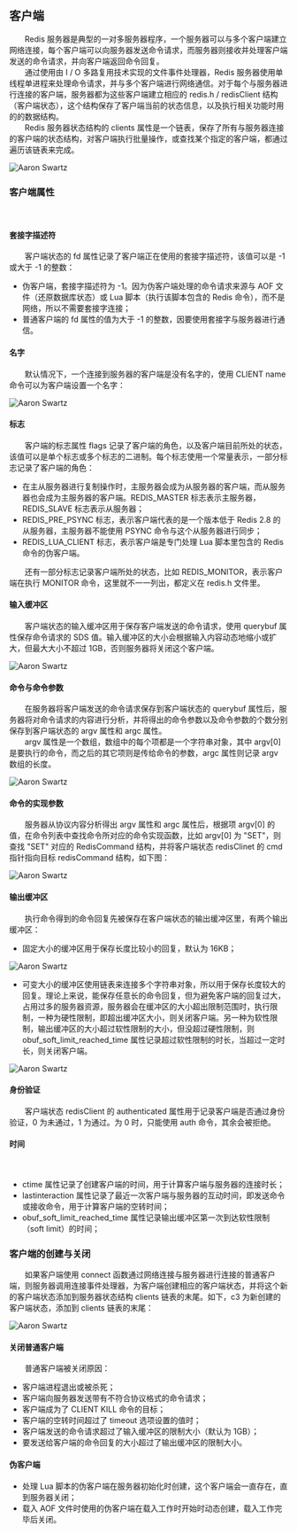 
## 客户端
　　Redis 服务器是典型的一对多服务器程序，一个服务器可以与多个客户端建立网络连接，每个客户端可以向服务器发送命令请求，而服务器则接收并处理客户端发送的命令请求，并向客户端返回命令回复。<br />
　　通过使用由 I / O 多路复用技术实现的文件事件处理器，Redis 服务器使用单线程单进程来处理命令请求，并与多个客户端进行网络通信。对于每个与服务器进行连接的客户端，服务器都为这些客户端建立相应的 redis.h / redisClient 结构（客户端状态），这个结构保存了客户端当前的状态信息，以及执行相关功能时用的的数据结构。<br />
　　Redis 服务器状态结构的 clients 属性是一个链表，保存了所有与服务器连接的客户端的状态结构，对客户端执行批量操作，或查找某个指定的客户端，都通过遍历该链表来完成。
  
![Aaron Swartz](https://raw.githubusercontent.com/martin-1992/redis_notebook/master/chapter_13/chapter_13_p1.png)

### 客户端属性
　　

#### 套接字描述符
　　客户端状态的 fd 属性记录了客户端正在使用的套接字描述符，该值可以是 -1 或大于 -1 的整数：
- 伪客户端，套接字描述符为 -1。因为伪客户端处理的命令请求来源与 AOF 文件（还原数据库状态）或 Lua 脚本（执行该脚本包含的 Redis 命令），而不是网络，所以不需要套接字连接；
- 普通客户端的 fd 属性的值为大于 -1 的整数，因要使用套接字与服务器进行通信。

#### 名字
　　默认情况下，一个连接到服务器的客户端是没有名字的，使用 CLIENT name 命令可以为客户端设置一个名字：
  
![Aaron Swartz](https://raw.githubusercontent.com/martin-1992/redis_notebook/master/chapter_13/chapter_13_p2.png)

#### 标志
　　客户端的标志属性 flags 记录了客户端的角色，以及客户端目前所处的状态，该值可以是单个标志或多个标志的二进制。每个标志使用一个常量表示，一部分标志记录了客户端的角色：
  
- 在主从服务器进行复制操作时，主服务器会成为从服务器的客户端，而从服务器也会成为主服务器的客户端。REDIS_MASTER 标志表示主服务器，REDIS_SLAVE 标志表示从服务器；
- REDIS_PRE_PSYNC 标志，表示客户端代表的是一个版本低于 Redis 2.8 的从服务器，主服务器不能使用 PSYNC 命令与这个从服务器进行同步；
- REDIS_LUA_CLIENT 标志，表示客户端是专门处理 Lua 脚本里包含的 Redis 命令的伪客户端。

　　还有一部分标志记录客户端所处的状态，比如 REDIS_MONITOR，表示客户端在执行 MONITOR 命令，这里就不一一列出，都定义在 redis.h 文件里。

#### 输入缓冲区
　　客户端状态的输入缓冲区用于保存客户端发送的命令请求，使用 querybuf 属性保存命令请求的 SDS 值。输入缓冲区的大小会根据输入内容动态地缩小或扩大，但最大大小不超过 1GB，否则服务器将关闭这个客户端。
  
![Aaron Swartz](https://raw.githubusercontent.com/martin-1992/redis_notebook/master/chapter_13/chapter_13_p3.png)

#### 命令与命令参数
　　在服务器将客户端发送的命令请求保存到客户端状态的 querybuf 属性后，服务器将对命令请求的内容进行分析，并将得出的命令参数以及命令参数的个数分别保存到客户端状态的 argv 属性和 argc 属性。<br  />
　　argv 属性是一个数组，数组中的每个项都是一个字符串对象，其中 argv[0] 是要执行的命令，而之后的其它项则是传给命令的参数，argc 属性则记录 argv 数组的长度。
  
![Aaron Swartz](https://raw.githubusercontent.com/martin-1992/redis_notebook/master/chapter_13/chapter_13_p4.png)

#### 命令的实现参数
　　服务器从协议内容分析得出 argv 属性和 argc 属性后，根据项 argv[0] 的值，在命令列表中查找命令所对应的命令实现函数，比如 argv[0] 为 "SET"，则查找 "SET" 对应的 RedisCommand 结构，并将客户端状态 redisClinet 的 cmd 指针指向目标 redisCommand 结构，如下图：

![Aaron Swartz](https://raw.githubusercontent.com/martin-1992/redis_notebook/master/chapter_13/chapter_13_p5.png)

#### 输出缓冲区
　　执行命令得到的命令回复先被保存在客户端状态的输出缓冲区里，有两个输出缓冲区：
  
- 固定大小的缓冲区用于保存长度比较小的回复，默认为 16KB；

![Aaron Swartz](https://raw.githubusercontent.com/martin-1992/redis_notebook/master/chapter_13/chapter_13_p6.png)

- 可变大小的缓冲区使用链表来连接多个字符串对象，所以用于保存长度较大的回复。理论上来说，能保存任意长的命令回复，但为避免客户端的回复过大，占用过多的服务器资源，服务器会在缓冲区的大小超出限制范围时，执行限制，一种为硬性限制，即超出缓冲区大小，则关闭客户端。另一种为软性限制，输出缓冲区的大小超过软性限制的大小，但没超过硬性限制，则 obuf_soft_limit_reached_time 属性记录超过软性限制的时长，当超过一定时长，则关闭客户端。
  
![Aaron Swartz](https://raw.githubusercontent.com/martin-1992/redis_notebook/master/chapter_13/chapter_13_p7.png)

#### 身份验证
　　客户端状态 redisClient 的 authenticated 属性用于记录客户端是否通过身份验证，0 为未通过，1 为通过。为 0 时，只能使用 auth 命令，其余会被拒绝。

#### 时间
　　
- ctime 属性记录了创建客户端的时间，用于计算客户端与服务器的连接时长；
- lastinteraction 属性记录了最近一次客户端与服务器的互动时间，即发送命令或接收命令，用于计算客户端的空转时间；
- obuf_soft_limit_reached_time 属性记录输出缓冲区第一次到达软性限制（soft limit）的时间；

### 客户端的创建与关闭
　　如果客户端使用 connect 函数通过网络连接与服务器进行连接的普通客户端，则服务器调用连接事件处理器，为客户端创建相应的客户端状态，并将这个新的客户端状态添加到服务器状态结构 clients 链表的末尾。如下，c3 为新创建的客户端状态，添加到 clients 链表的末尾：
  
![Aaron Swartz](https://raw.githubusercontent.com/martin-1992/redis_notebook/master/chapter_13/chapter_13_p8.png)

#### 关闭普通客户端
　　普通客户端被关闭原因：
- 客户端进程退出或被杀死；
- 客户端向服务器发送带有不符合协议格式的命令请求；
- 客户端成为了 CLIENT KILL 命令的目标；
- 客户端的空转时间超过了 timeout 选项设置的值时；
- 客户端发送的命令请求超过了输入缓冲区的限制大小（默认为 1GB）；
- 要发送给客户端的命令回复的大小超过了输出缓冲区的限制大小。

#### 伪客户端

- 处理 Lua 脚本的伪客户端在服务器初始化时创建，这个客户端会一直存在，直到服务器关闭；
- 载入 AOF 文件时使用的伪客户端在载入工作时开始时动态创建，载入工作完毕后关闭。
